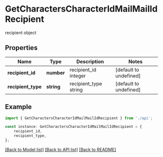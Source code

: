 # GetCharactersCharacterIdMailMailIdRecipient

recipient object

## Properties

Name | Type | Description | Notes
------------ | ------------- | ------------- | -------------
**recipient_id** | **number** | recipient_id integer | [default to undefined]
**recipient_type** | **string** | recipient_type string | [default to undefined]

## Example

```typescript
import { GetCharactersCharacterIdMailMailIdRecipient } from './api';

const instance: GetCharactersCharacterIdMailMailIdRecipient = {
    recipient_id,
    recipient_type,
};
```

[[Back to Model list]](../README.md#documentation-for-models) [[Back to API list]](../README.md#documentation-for-api-endpoints) [[Back to README]](../README.md)
